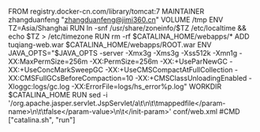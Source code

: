FROM registry.docker-cn.com/library/tomcat:7
MAINTAINER zhangduanfeng "zhangduanfeng@jimi360.cn"
VOLUME /tmp
ENV TZ=Asia/Shanghai
RUN ln -snf /usr/share/zoneinfo/$TZ /etc/localtime && echo $TZ > /etc/timezone
RUN rm -rf $CATALINA_HOME/webapps/*
ADD tuqiang-web.war $CATALINA_HOME/webapps/ROOT.war
ENV JAVA_OPTS="$JAVA_OPTS -server -Xmx3g -Xms3g -Xss512k -Xmn1g -XX:MaxPermSize=256m -XX:PermSize=256m -XX:+UseParNewGC -XX:+UseConcMarkSweepGC -XX:+UseCMSCompactAtFullCollection -XX:CMSFullGCsBeforeCompaction=10 -XX:+CMSClassUnloadingEnabled -Xloggc:logs/gc.log -XX:ErrorFile=logs/hs_error%p.log"
WORKDIR $CATALINA_HOME
RUN sed -i '/org.apache.jasper.servlet.JspServlet/a\\t<init-param>\n\t\t<param-name>mappedfile<\/param-name>\n\t\t<param-value>false<\/param-value>\n\t<\/init-param>' conf/web.xml
#CMD ["catalina.sh", "run"]